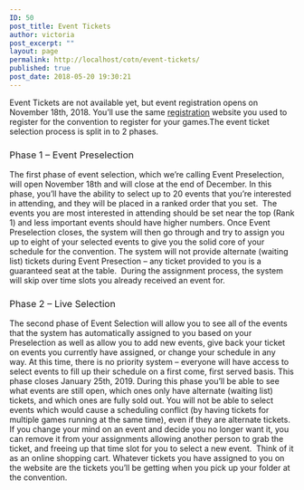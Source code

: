 ```yaml
---
ID: 50
post_title: Event Tickets
author: victoria
post_excerpt: ""
layout: page
permalink: http://localhost/cotn/event-tickets/
published: true
post_date: 2018-05-20 19:30:21
---
```

<span style="font-weight: 400;">Event Tickets are not available yet, but event registration opens on November 18th, 2018. You’ll use the same </span>[<span style="font-weight: 400;">registration</span>][1]<span style="font-weight: 400;"> website you used to register for the convention to register for your games.The event ticket selection process is split in to 2 phases.</span> 
### <span style="font-weight: 400;">Phase 1 – Event Preselection</span>

<span style="font-weight: 400;">The first phase of event selection, which we’re calling Event Preselection, will open November 18th and will close at the end of December. In this phase, you’ll have the ability to select up to 20 events that you’re interested in attending, and they will be placed in a ranked order that you set.  The events you are most interested in attending should be set near the top (Rank 1) and less important events should have higher numbers.</span> <span style="font-weight: 400;">Once Event Preselection closes, the system will then go through and try to assign you up to eight of your selected events to give you the solid core of your schedule for the convention. The system will not provide alternate (waiting list) tickets during Event Presection – any ticket provided to you is a guaranteed seat at the table.  During the assignment process, the system will skip over time slots you already received an event for.</span> 
### <span style="font-weight: 400;">Phase 2 – Live Selection</span>

<span style="font-weight: 400;">The second phase of Event Selection will allow you to see all of the events that the system has automatically assigned to you based on your Preselection as well as allow you to add new events, give back your ticket on events you currently have assigned, or change your schedule in any way. At this time, there is no priority system – everyone will have access to select events to fill up their schedule on a first come, first served basis. This phase closes January 25th, 2019.</span> <span style="font-weight: 400;">During this phase you’ll be able to see what events are still open, which ones only have alternate (waiting list) tickets, and which ones are fully sold out. You will not be able to select events which would cause a scheduling conflict (by having tickets for multiple games running at the same time), even if they are alternate tickets. If you change your mind on an event and decide you no longer want it, you can remove it from your assignments allowing another person to grab the ticket, and freeing up that time slot for you to select a new event.  Think of it as an online shopping cart. </span> <span style="font-weight: 400;">Whatever tickets you have assigned to you on the website are the tickets you’ll be getting when you pick up your folder at the convention.  </span>

 [1]: https://registration.conofthenorth.org/